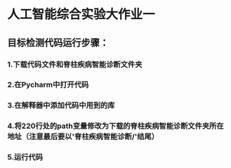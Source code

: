 # 人工智能综合实验大作业一
## 目标检测代码运行步骤：

### 1.下载代码文件和脊柱疾病智能诊断文件夹

### 2.在Pycharm中打开代码

### 3.在解释器中添加代码中用到的库

### 4.将220行处的path变量修改为下载的脊柱疾病智能诊断文件夹所在地址（注意最后要以'脊柱疾病智能诊断/'结尾）

### 5.运行代码
